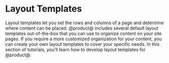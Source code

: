 # Layout Templates [](id=layout-templates-intro)

Layout templates let you set the rows and columns of a page and determine where 
content can be placed. @product@ includes several default layout templates 
out-of-the-box that you can use to organize content on your site pages. If you 
require a more customized organization for your content, you can create your own 
layout templates to cover your specific needs. In this section of tutorials, 
you'll learn how to develop layout templates for @product@.